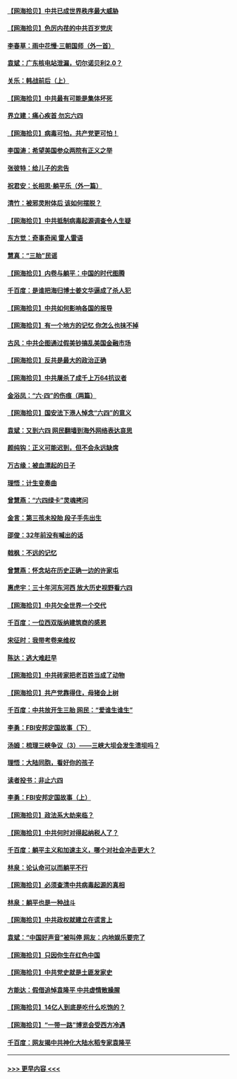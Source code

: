#### [【网海拾贝】中共已成世界秩序最大威胁](../pages/nsc993/n13028138.md?t=06180752) 
#### [【网海拾贝】色厉内荏的中共百岁党庆](../pages/nsc993/n13025582.md?t=06180752) 
#### [李春草：雨中花慢‧三朝国师（外一首）](../pages/nsc993/n13025567.md?t=06180752) 
#### [袁斌：广东核电站泄漏，切尔诺贝利2.0？](../pages/nsc993/n13025475.md?t=06180752) 
#### [关乐：韩战前后（上）](../pages/nsc993/n13025387.md?t=06180752) 
#### [【网海拾贝】中共最有可能是集体坏死](../pages/nsc993/n13023101.md?t=06180752) 
#### [界立建：痛心疾首 勿忘六四](../pages/nsc993/n13022339.md?t=06180752) 
#### [【网海拾贝】病毒可怕，共产党更可怕！](../pages/nsc993/n13020728.md?t=06180752) 
#### [李国涛：希望美国参众两院有正义之举](../pages/nsc993/n13020674.md?t=06180752) 
#### [张彼特：给儿子的忠告](../pages/nsc993/n13018934.md?t=06180752) 
#### [祝君安：长相思‧躺平乐（外一篇）](../pages/nsc993/n13018923.md?t=06180752) 
#### [清竹：被邪灵附体后 该如何摆脱？](../pages/nsc993/n13018877.md?t=06180752) 
#### [【网海拾贝】中共抵制病毒起源调查令人生疑](../pages/nsc993/n13017785.md?t=06180752) 
#### [东方觉：奇事奇闻 雷人雷语](../pages/nsc993/n13017577.md?t=06180752) 
#### [慧真：“三胎”民谣](../pages/nsc993/n13017394.md?t=06180752) 
#### [【网海拾贝】内卷与躺平：中国的时代图腾](../pages/nsc993/n13016128.md?t=06180752) 
#### [千百度：是谁把海归博士姜文华逼成了杀人犯](../pages/nsc993/n13015218.md?t=06180752) 
#### [【网海拾贝】中共如何影响各国的报导](../pages/nsc993/n13012599.md?t=06180752) 
#### [【网海拾贝】有一个地方的记忆 你怎么也抹不掉](../pages/nsc993/n13009802.md?t=06180752) 
#### [古风：中共企图通过假美钞搞乱美国金融市场](../pages/nsc993/n13009626.md?t=06180752) 
#### [【网海拾贝】反共是最大的政治正确](../pages/nsc993/n13007051.md?t=06180752) 
#### [【网海拾贝】中共屠杀了成千上万64抗议者](../pages/nsc993/n13002713.md?t=06180752) 
#### [金浴凤：“六·四”的伤痕（两篇）](../pages/nsc993/n13001719.md?t=06180752) 
#### [【网海拾贝】国安法下港人悼念“六四”的意义](../pages/nsc993/n13001039.md?t=06180752) 
#### [袁斌：又到六四 网民翻墙到海外网络表达哀思](../pages/nsc993/n13000995.md?t=06180752) 
#### [颜纯钩：正义可能迟到，但不会永远缺席](../pages/nsc993/n13000920.md?t=06180752) 
#### [万古缘：被血漂起的日子](../pages/nsc993/n13000914.md?t=06180752) 
#### [理悟：计生变奏曲](../pages/nsc993/n13000414.md?t=06180752) 
#### [曾慧燕：“六四绿卡”灵魂拷问](../pages/nsc993/n13000277.md?t=06180752) 
#### [金言：第三孩未投胎 段子手先出生](../pages/nsc993/n13000215.md?t=06180752) 
#### [邵俊：32年前没有喊出的话](../pages/nsc993/n13000181.md?t=06180752) 
#### [戟枫：不远的记忆](../pages/nsc993/n13000121.md?t=06180752) 
#### [曾慧燕：怀念站在历史正确一边的许家屯](../pages/nsc993/n13000073.md?t=06180752) 
#### [惠虎宇：三十年河东河西 放大历史视野看六四](../pages/nsc993/n13000018.md?t=06180752) 
#### [【网海拾贝】中共欠全世界一个交代](../pages/nsc993/n12998706.md?t=06180752) 
#### [千百度：一位西双版纳建筑商的感恩](../pages/nsc993/n12998487.md?t=06180752) 
#### [宋征时：我带考卷来维权](../pages/nsc993/n12994088.md?t=06180752) 
#### [陈达：逃大难赶早](../pages/nsc993/n12993569.md?t=06180752) 
#### [【网海拾贝】中共砖家把老百姓当成了动物](../pages/nsc993/n12993483.md?t=06180752) 
#### [【网海拾贝】共产党靠得住，母猪会上树](../pages/nsc993/n12990730.md?t=06180752) 
#### [千百度：中共放开生三胎 网民：“爱谁生谁生”](../pages/nsc993/n12990644.md?t=06180752) 
#### [李勇：FBI安邦定国故事（下）](../pages/nsc993/n12987854.md?t=06180752) 
#### [汤姆：梳理三峡争议（3）——三峡大坝会发生溃坝吗？](../pages/nsc993/n12989806.md?t=06180752) 
#### [理悟：大陆同胞，看好你的孩子](../pages/nsc993/n12989778.md?t=06180752) 
#### [读者投书：非止六四](../pages/nsc993/n12989673.md?t=06180752) 
#### [李勇：FBI安邦定国故事（上）](../pages/nsc993/n12987749.md?t=06180752) 
#### [【网海拾贝】政法系大劫来临？](../pages/nsc993/n12987596.md?t=06180752) 
#### [【网海拾贝】中共何时对得起纳税人了？](../pages/nsc993/n12985578.md?t=06180752) 
#### [千百度：躺平主义和加速主义，哪个对社会冲击更大？](../pages/nsc993/n12985512.md?t=06180752) 
#### [林泉：论认命可以而躺平不行](../pages/nsc993/n12985505.md?t=06180752) 
#### [【网海拾贝】必须查清中共病毒起源的真相](../pages/nsc993/n12984276.md?t=06180752) 
#### [林泉：躺平也是一种战斗](../pages/nsc993/n12984194.md?t=06180752) 
#### [【网海拾贝】中共政权就建立在谎言上](../pages/nsc993/n12981880.md?t=06180752) 
#### [袁斌：“中国好声音”被叫停 网友：内地娱乐要完了](../pages/nsc993/n12981826.md?t=06180752) 
#### [【网海拾贝】只因你生在红色中国](../pages/nsc993/n12979096.md?t=06180752) 
#### [【网海拾贝】中共党史就是土匪发家史](../pages/nsc993/n12976478.md?t=06180752) 
#### [方能达：假借追悼袁隆平 中共虚情散臊腥](../pages/nsc993/n12976396.md?t=06180752) 
#### [【网海拾贝】14亿人到底是吃什么吃饱的？](../pages/nsc993/n12974125.md?t=06180752) 
#### [【网海拾贝】“一带一路”博览会受西方冷遇](../pages/nsc993/n12971787.md?t=06180752) 
#### [千百度：网友揭中共神化大陆水稻专家袁隆平](../pages/nsc993/n12971733.md?t=06180752) 

----
#### [ >>> 更早内容 <<< ](../indexes/nsc993-earlier.md)
